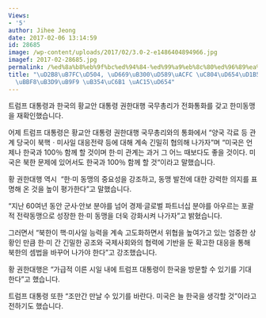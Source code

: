```yaml
---
Views:
- '5'
author: Jihee Jeong
date: 2017-02-06 13:14:59
id: 28685
image: /wp-content/uploads/2017/02/3.0-2-e1486404894966.jpg
imagef: 2017-02-28685.jpg
permalink: /%ed%8a%b8%eb%9f%bc%ed%94%84-%ed%99%a9%eb%8c%80%ed%96%89%ea%b3%bc-%ec%a0%84%ed%99%94%ed%86%b5%ed%99%94-%ed%95%9c%eb%af%b8%eb%8f%99%eb%a7%b9-%eb%8d%94%ec%9a%b1-%ea%b0%95%ed%99%94/
title: "\uD2B8\uB7FC\uD504, \uD669\uB300\uD589\uACFC \uC804\uD654\uD1B5\uD654, \uD55C\
  \uBBF8\uB3D9\uB9F9 \uB354\uC6B1 \uAC15\uD654"
---
```


트럼프 대통령과 한국의 황교안 대통령 권한대행 국무총리가 전화통화를 갖고 한미동맹을 재확인했습니다.

어제 트럼프 대통령은 황교안 대통령 권한대행 국무총리와의 통화에서 “양국 각료 등 관계 당국이 북핵ㆍ미사일 대응전략 등에 대해 계속 긴밀히 협의해 나가자”며 “미국은 언제나 한국과 100％ 함께 할 것이며 한·미 관계는 과거 그 어느 때보다도 좋을 것이다. 미국은 북한 문제에 있어서도 한국과 100％ 함께 할 것“이라고 말했습니다.

황 권한대행 역시  “한·미 동맹의 중요성을 강조하고, 동맹 발전에 대한 강력한 의지를 표명해 온 것을 높이 평가한다”고 말했습니다.

“지난 60여년 동안 군사·안보 분야를 넘어 경제·글로벌 파트너십 분야를 아우르는 포괄적 전략동맹으로 성장한 한·미 동맹을 더욱 강화시켜 나가자”고 밝혔습니다.

그러면서 “북한이 핵·미사일 능력을 계속 고도화하면서 위협을 높여가고 있는 엄중한 상황인 만큼 한·미 간 긴밀한 공조와 국제사회와의 협력에 기반을 둔 확고한 대응을 통해 북한의 셈법을 바꾸어 나가야 한다”고 강조했습니다.

황 권한대행은 “가급적 이른 시일 내에 트럼프 대통령이 한국을 방문할 수 있기를 기대한다”고 했습니다.

트럼프 대통령 또한 “조만간 만날 수 있기를 바란다. 미국은 늘 한국을 생각할 것”이라고 전하기도 했습니다.